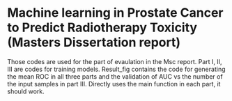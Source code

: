 # Machine learning in Prostate Cancer to Predict Radiotherapy Toxicity (Masters Dissertation report)
Those codes are used for the part of evaulation in the Msc report. Part I, II, III are codes for training models. 
Result_fig contains the code for generating the mean ROC in all three parts and the validation of AUC vs the number of the input samples in part III. 
Directly uses the main function in each part, it should work.
